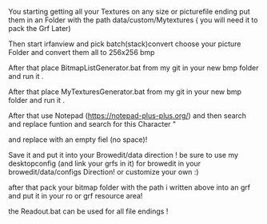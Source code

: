 You starting getting all your Textures on any size or picturefile ending put them in an Folder with the path data/custom/Mytextures ( you will need it to pack the Grf Later)

Then start irfanview and pick batch(stack)convert choose your picture Folder and convert them all to 256x256 bmp

After that place BitmapListGenerator.bat from my git in your new bmp folder and run it .

After that place  MyTexturesGenerator.bat from my git in your new bmp folder and run it .

After that use Notepad (https://notepad-plus-plus.org/) and then search and replace funtion and search for this Character "

and replace with an empty fiel (no space)!

Save it and put it into your Browedit/data direction ! be sure to use my desktopconfig (and link your grfs in it) for browedit in your browedit/data/configs Direction! or customize your own :)

after that pack your bitmap folder with the path i written above into an grf and put it in your ro or grf resource area!





the Readout.bat can be used for all file endings !
